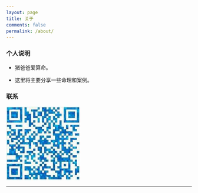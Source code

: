 ```yaml
---
layout: page
title: 关于
comments: false
permalink: /about/
---
```


### 个人说明

- 猪爸爸爱算命。

- 这里将主要分享一些命理和案例。

### 联系

![QQ二维码](\assets\imgs\qrcode.jpg)

---
